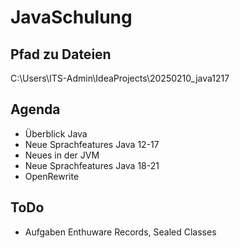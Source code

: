 # JavaSchulung

## Pfad zu Dateien

C:\Users\ITS-Admin\IdeaProjects\20250210_java1217

## Agenda

* Überblick Java
* Neue Sprachfeatures Java 12-17
* Neues in der JVM
* Neue Sprachfeatures Java 18-21
* OpenRewrite

## ToDo

* Aufgaben Enthuware Records, Sealed Classes